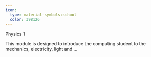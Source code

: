 ```yaml
---
icon:
  type: material-symbols:school
  color: 398126
---
```


Physics 1

This module is designed to introduce the computing student to the mechanics, electricity, light and  ... 
